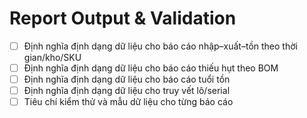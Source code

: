# Report Output & Validation

- [ ] Định nghĩa định dạng dữ liệu cho báo cáo nhập–xuất–tồn theo thời gian/kho/SKU
- [ ] Định nghĩa định dạng dữ liệu cho báo cáo thiếu hụt theo BOM
- [ ] Định nghĩa định dạng dữ liệu cho báo cáo tuổi tồn
- [ ] Định nghĩa định dạng dữ liệu cho truy vết lô/serial
- [ ] Tiêu chí kiểm thử và mẫu dữ liệu cho từng báo cáo
